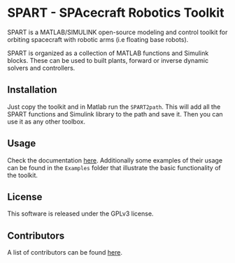 # SPART - SPAcecraft Robotics Toolkit

SPART is a MATLAB/SIMULINK open-source modeling and control toolkit for orbiting spacecraft with robotic arms (i.e floating base robots).

SPART is organized as a collection of MATLAB functions and Simulink blocks. These can be used to built plants, forward or inverse dynamic solvers and controllers.

## Installation

Just copy the toolkit and in Matlab run the `SPART2path`. This will add all the SPART functions and Simulink library to the path and save it. Then you can use it as any other toolbox.

## Usage

Check the documentation [here](http://spart.readthedocs.org).
Additionally some examples of their usage can be found in the `Examples` folder that illustrate the basic functionality of the toolkit.

## License

This software is released under the GPLv3 license.

## Contributors

A list of contributors can be found [here](contributors.md).


